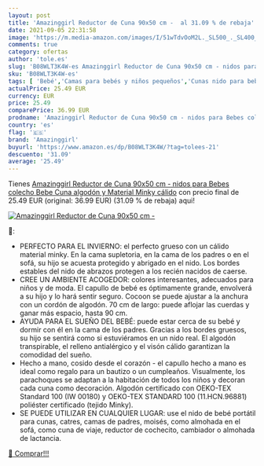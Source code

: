 ```yaml
---
layout: post
title: 'Amazinggirl Reductor de Cuna 90x50 cm -  al 31.09 % de rebaja'
date: 2021-09-05 22:31:58
image: 'https://m.media-amazon.com/images/I/51wTdvOoM2L._SL500_._SL400_.jpg'
comments: true
category: ofertas
author: 'tole.es'
slug: 'B08WLT3K4W-es Amazinggirl Reductor de Cuna 90x50 cm - nidos para Bebes...'
sku: 'B08WLT3K4W-es'
tags: [ 'Bebé','Camas para bebés y niños pequeños','Cunas nido para bebés','Dormitorio','Muebles para bebé','amazinggirl','bebe', ]
actualPrice: 25.49 EUR
currency: EUR
price: 25.49
comparePrice: 36.99 EUR
prodname: 'Amazinggirl Reductor de Cuna 90x50 cm - nidos para Bebes colecho Bebe Cuna algodón y Material Minky cálido'
country: 'es'
flag: '🇪🇸'
brand: 'Amazinggirl'
buyurl: 'https://www.amazon.es/dp/B08WLT3K4W/?tag=tolees-21'
descuento: '31.09'
average: '25.49'
---
```


Tienes [Amazinggirl Reductor de Cuna 90x50 cm - nidos para Bebes colecho Bebe Cuna algodón y Material Minky cálido](https://www.amazon.es/dp/B08WLT3K4W/?tag=tolees-21) con precio final de  25.49 EUR (original: 36.99 EUR) (31.09 %  de rebaja) aqui!

[![Amazinggirl Reductor de Cuna 90x50 cm - ](https://m.media-amazon.com/images/I/51wTdvOoM2L._SL500_._SL400_.jpg)](https://www.amazon.es/dp/B08WLT3K4W/?tag=tolees-21)

🔎:

- PERFECTO PARA EL INVIERNO: el perfecto grueso con un cálido material minky. En la cama supletoria, en la cama de los padres o en el sofá, su hijo se acuesta protegido y abrigado en el nido. Los bordes estables del nido de abrazos protegen a los recién nacidos de caerse.
- CREE UN AMBIENTE ACOGEDOR: colores interesantes, adecuados para niños y de moda. El capullo de bebé es óptimamente grande, envolverá a su hijo y lo hará sentir seguro. Cocoon se puede ajustar a la anchura con un cordón de algodón. 70 cm de largo: puede aflojar las cuerdas y ganar más espacio, hasta 90 cm.
- AYUDA PARA EL SUEÑO DEL BEBÉ: puede estar cerca de su bebé y dormir con él en la cama de los padres. Gracias a los bordes gruesos, su hijo se sentirá como si estuviéramos en un nido real. El algodón transpirable, el relleno antialérgico y el visón cálido garantizan la comodidad del sueño.
- Hecho a mano, cosido desde el corazón - el capullo hecho a mano es ideal como regalo para un bautizo o un cumpleaños. Visualmente, los parachoques se adaptan a la habitación de todos los niños y decoran cada cuna como decoración. Algodón certificado con OEKO-TEX Standard 100 (IW 00180) y OEKO-TEX STANDARD 100 (11.HCN.96881) poliéster certificado (tejido Minky).
- SE PUEDE UTILIZAR EN CUALQUIER LUGAR: use el nido de bebé portátil para cunas, catres, camas de padres, moisés, como almohada en el sofá, como cuna de viaje, reductor de cochecito, cambiador o almohada de lactancia.

[🛒 Comprar!!!](https://www.amazon.es/dp/B08WLT3K4W/?tag=tolees-21)
